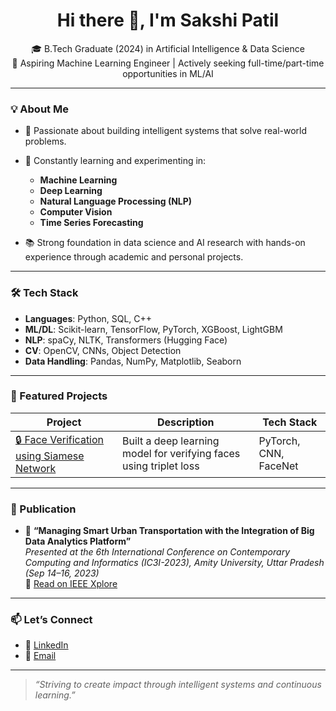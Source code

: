 <h1 align="center">Hi there 👋, I'm Sakshi Patil</h1>

<p align="center">
🎓 B.Tech Graduate (2024) in Artificial Intelligence & Data Science <br>
🚀 Aspiring Machine Learning Engineer | Actively seeking full-time/part-time opportunities in ML/AI <br>
</p>

---

### 💡 About Me

- 🎯 Passionate about building intelligent systems that solve real-world problems.
- 🧠 Constantly learning and experimenting in:
  - **Machine Learning**
  - **Deep Learning**
  - **Natural Language Processing (NLP)**
  - **Computer Vision**
  - **Time Series Forecasting**
 

- 📚 Strong foundation in data science and AI research with hands-on experience through academic and personal projects.

---

### 🛠 Tech Stack

- **Languages**: Python, SQL, C++
- **ML/DL**: Scikit-learn, TensorFlow, PyTorch, XGBoost, LightGBM
- **NLP**: spaCy, NLTK, Transformers (Hugging Face)
- **CV**: OpenCV, CNNs, Object Detection
- **Data Handling**: Pandas, NumPy, Matplotlib, Seaborn

---

### 📌 Featured Projects

| Project | Description | Tech Stack |
|--------|-------------|------------|
| [🔒 Face Verification using Siamese Network](#) | Built a deep learning model for verifying faces using triplet loss | PyTorch, CNN, FaceNet |


---

### 📝 Publication

- 📄 **“Managing Smart Urban Transportation with the Integration of Big Data Analytics Platform”**  
  *Presented at the 6th International Conference on Contemporary Computing and Informatics (IC3I-2023), Amity University, Uttar Pradesh (Sep 14–16, 2023)*  
  🔗 [Read on IEEE Xplore](https://ieeexplore.ieee.org/document/10397915)

---

### 📫 Let’s Connect

- 🔗 [LinkedIn](https://www.linkedin.com/in/sakshi-patil249)
- 📧 [Email](mailto:sakshiiii249@gmail.com)

---

> *“Striving to create impact through intelligent systems and continuous learning.”*
